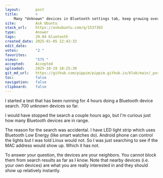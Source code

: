 ```yaml
---
layout:       post
title:        >
    Many "Unknown" devices in Bluetooth settings tab, keep growing over time
site:         Ask Ubuntu
stack_url:    https://askubuntu.com/q/1537303
type:         Answer
tags:         20.04 bluetooth
created_date: 2025-01-05 22:43:33
edit_date:    
votes:        "2 "
favorites:    
views:        "575 "
accepted:     Accepted
uploaded:     2025-10-19 18:25:39
git_md_url:   https://github.com/pippim/pippim.github.io/blob/main/_posts/2025/2025-01-05-Many-_Unknown_-devices-in-Bluetooth-settings-tab_-keep-growing-over-time.md
toc:          false
navigation:   false
clipboard:    false
---
```


I started a test that has been running for 4 hours doing a Bluetooth device search. 700 unknown devices so far.

I would have stopped the search a couple hours ago, but I'm curious just how many Bluetooth devices are in range.

The reason for the search was accidental. I have LED light strip which uses Bluetooth Low Energy (like smart watches do). Android phone can control the lights but I was told Linux would not. So I was just searching to see if the MAC address would show up. Which it has not.

To answer your question, the devices are your neighbors. You cannot block them from search results as far as I know. Note that nearby devices (i.e. your own devices) are what you are really interested in and they should show up relatively instantly.
